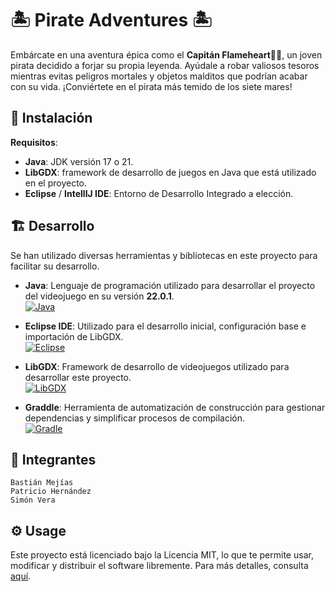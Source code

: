 # 🏝️ Pirate Adventures 🏝️

Embárcate en una aventura épica como el **Capitán Flameheart**:pirate_flag:, un joven pirata decidido a forjar su propia leyenda. Ayúdale a robar valiosos tesoros mientras evitas peligros mortales y objetos malditos que podrían acabar con su vida. ¡Conviértete en el pirata más temido de los siete mares!

## 🔧 Instalación

**Requisitos**:

- **Java**: JDK versión 17 o 21.
- **LibGDX**: framework de desarrollo de juegos en Java que está utilizado en el proyecto.
- **Eclipse** / **IntellIJ IDE**: Entorno de Desarrollo Integrado a elección.

## 🏗️ Desarrollo

Se han utilizado diversas herramientas y bibliotecas en este proyecto para facilitar su desarrollo.   

- **Java**: Lenguaje de programación utilizado para desarrollar el proyecto del videojuego en su versión **22.0.1**.  
  [![Java](https://img.shields.io/badge/java-%23ED8B00.svg?style=for-the-badge&logo=openjdk&logoColor=white)](https://www.oracle.com/java/technologies/javase/jdk22-archive-downloads.html)

- **Eclipse IDE**: Utilizado para el desarrollo inicial, configuración base e importación de LibGDX.  
  [![Eclipse](https://img.shields.io/badge/Eclipse-FE7A16.svg?style=for-the-badge&logo=Eclipse&logoColor=white)](https://eclipseide.org/)

- **LibGDX**: Framework de desarrollo de videojuegos utilizado para desarrollar este proyecto.   
  [![LibGDX](https://img.shields.io/badge/LibGDX-DA0C1F?style=for-the-badge&logoColor=white)](https://github.com/libgdx/gdx-liftoff)

- **Graddle**: Herramienta de automatización de construcción para gestionar dependencias y simplificar procesos de compilación.  
  [![Gradle](https://img.shields.io/badge/Gradle-02303A.svg?style=for-the-badge&logo=Gradle&logoColor=white)](https://gradle.org/)

## 👥 Integrantes
    Bastián Mejías
    Patricio Hernández
    Simón Vera

## ⚙️ Usage

Este proyecto está licenciado bajo la Licencia MIT, lo que te permite usar, modificar y distribuir el software libremente. Para más detalles, consulta [aquí]([https://opensource.org/license/mit](https://opensource.org/about)).
